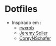 # Dotfiles


* Inspirado em :
    * [rwxrob](https://github.com/rwxrob/dot)
    * [Jeremy Soller](https://github.com/jackpot51/dotfiles)
    * [CoreyNSchafer](https://github.com/CoreyMSchafer/dotfiles)
